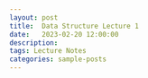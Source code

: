 ```yaml
---
layout: post
title:  Data Structure Lecture 1
date:   2023-02-20 12:00:00
description: 
tags: Lecture Notes
categories: sample-posts
---
```

